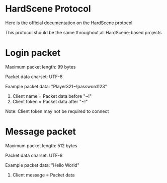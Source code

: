 # HardScene Protocol
Here is the official documentation on the HardScene protocol

This protocol should be the same throughout all HardScene-based projects

# Login packet

Maximum packet length: 99 bytes

Packet data charset: UTF-8

Example packet data: "Player321~!password123"

1. Client name = Packet data before "~!"
2. Client token = Packet data after "~!"

Note: Client token may not be required to connect

# Message packet

Maximum packet length: 512 bytes

Packet data charset: UTF-8

Example packet data: "Hello World"

1. Client message = Packet data
